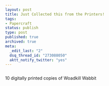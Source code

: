 ```yaml
---
layout: post
title: Just Collected this from the Printers!
tags:
- Papercraft
status: publish
type: post
published: true
archived: true
meta:
  _edit_last: "2"
  dsq_thread_id: "273088050"
  aktt_notify_twitter: "yes"
---
```

<p class="alignc" style="text-align: center;"><a title="photo sharing" href="http://www.flickr.com/photos/craig552uk/4345216365/"><img class="aligncenter" src="http://farm3.static.flickr.com/2754/4345216365_ae81411049.jpg" alt="" /></a></p>
10 digitally printed copies of Woadkill Wabbit
